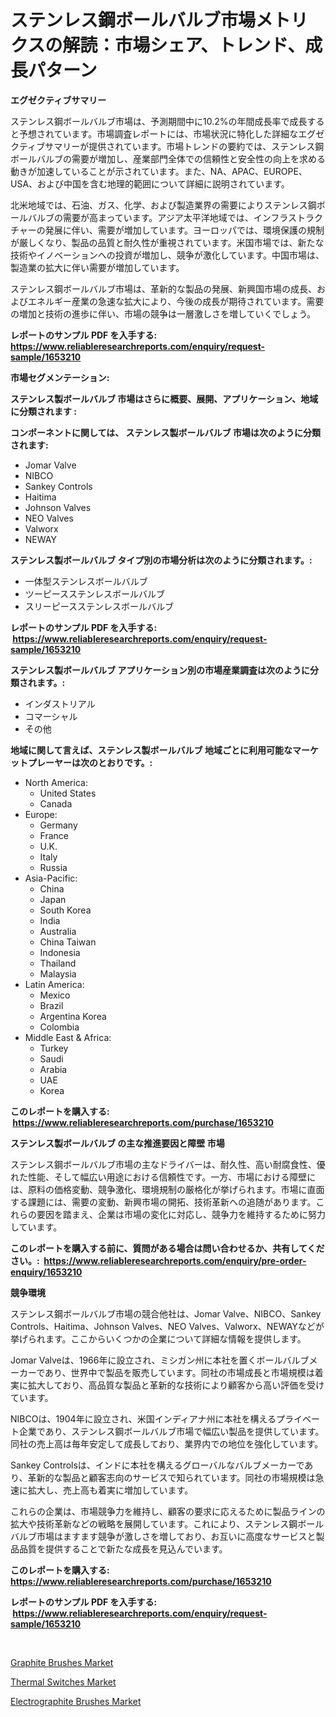 <p><h1>ステンレス鋼ボールバルブ市場メトリクスの解読：市場シェア、トレンド、成長パターン</h1></p><p><strong>エグゼクティブサマリー</strong></p>
<p><p>ステンレス鋼ボールバルブ市場は、予測期間中に10.2%の年間成長率で成長すると予想されています。市場調査レポートには、市場状況に特化した詳細なエグゼクティブサマリーが提供されています。市場トレンドの要約では、ステンレス鋼ボールバルブの需要が増加し、産業部門全体での信頼性と安全性の向上を求める動きが加速していることが示されています。また、NA、APAC、EUROPE、USA、および中国を含む地理的範囲について詳細に説明されています。</p><p>北米地域では、石油、ガス、化学、および製造業界の需要によりステンレス鋼ボールバルブの需要が高まっています。アジア太平洋地域では、インフラストラクチャーの発展に伴い、需要が増加しています。ヨーロッパでは、環境保護の規制が厳しくなり、製品の品質と耐久性が重視されています。米国市場では、新たな技術やイノベーションへの投資が増加し、競争が激化しています。中国市場は、製造業の拡大に伴い需要が増加しています。</p><p>ステンレス鋼ボールバルブ市場は、革新的な製品の発展、新興国市場の成長、およびエネルギー産業の急速な拡大により、今後の成長が期待されています。需要の増加と技術の進歩に伴い、市場の競争は一層激しさを増していくでしょう。</p></p>
<p><strong>レポートのサンプル PDF を入手する: <a href="https://www.reliableresearchreports.com/enquiry/request-sample/1653210">https://www.reliableresearchreports.com/enquiry/request-sample/1653210</a></strong></p>
<p><strong>市場セグメンテーション:</strong></p>
<p><strong> ステンレス製ボールバルブ 市場はさらに概要、展開、アプリケーション、地域に分類されます :</strong></p>
<p><strong>コンポーネントに関しては、 ステンレス製ボールバルブ 市場は次のように分類されます: &nbsp;</strong></p>
<p><ul><li>Jomar Valve</li><li>NIBCO</li><li>Sankey Controls</li><li>Haitima</li><li>Johnson Valves</li><li>NEO Valves</li><li>Valworx</li><li>NEWAY</li></ul></p>
<p><strong> ステンレス製ボールバルブ タイプ別の市場分析は次のように分類されます。:</strong></p>
<p><ul><li>一体型ステンレスボールバルブ</li><li>ツーピースステンレスボールバルブ</li><li>スリーピースステンレスボールバルブ</li></ul></p>
<p><strong>レポートのサンプル PDF を入手する: &nbsp;<a href="https://www.reliableresearchreports.com/enquiry/request-sample/1653210">https://www.reliableresearchreports.com/enquiry/request-sample/1653210</a></strong></p>
<p><strong> ステンレス製ボールバルブ アプリケーション別の市場産業調査は次のように分類されます。:</strong></p>
<p><ul><li>インダストリアル</li><li>コマーシャル</li><li>その他</li></ul></p>
<p><strong>地域に関して言えば、ステンレス製ボールバルブ 地域ごとに利用可能なマーケットプレーヤーは次のとおりです。:</strong></p>
<p><ul>
    <li>
        North America:
        <ul>
            <li>United States</li>
            <li>Canada</li>
        </ul>
    </li>
    <li>
        Europe:
        <ul>
            <li>Germany</li>
            <li>France</li>
            <li>U.K.</li>
            <li>Italy</li>
            <li>Russia</li>
        </ul>
    </li>
    <li>
        Asia-Pacific:
        <ul>
            <li>China</li>
            <li>Japan</li>
            <li>South Korea</li>
            <li>India</li>
            <li>Australia</li>
            <li>China Taiwan</li>
            <li>Indonesia</li>
            <li>Thailand</li>
            <li>Malaysia</li>
        </ul>
    </li>
    <li>
        Latin America:
        <ul>
            <li>Mexico</li>
            <li>Brazil</li>
            <li>Argentina Korea</li>
            <li>Colombia</li>
        </ul>
    </li>
    <li>
        Middle East & Africa:
        <ul>
            <li>Turkey</li>
            <li>Saudi</li>
            <li>Arabia</li>
            <li>UAE</li>
            <li>Korea</li>
        </ul>
    </li>
    </ul></p>
<p><strong>このレポートを購入する: &nbsp;<a href="https://www.reliableresearchreports.com/purchase/1653210">https://www.reliableresearchreports.com/purchase/1653210</a></strong></p>
<p><strong>ステンレス製ボールバルブ の主な推進要因と障壁 市場</strong></p>
<p><p>ステンレス鋼ボールバルブ市場の主なドライバーは、耐久性、高い耐腐食性、優れた性能、そして幅広い用途における信頼性です。一方、市場における障壁には、原料の価格変動、競争激化、環境規制の厳格化が挙げられます。市場に直面する課題には、需要の変動、新興市場の開拓、技術革新への追随があります。これらの要因を踏まえ、企業は市場の変化に対応し、競争力を維持するために努力しています。</p></p>
<p><strong>このレポートを購入する前に、質問がある場合は問い合わせるか、共有してください。:&nbsp; <a href="https://www.reliableresearchreports.com/enquiry/pre-order-enquiry/1653210">https://www.reliableresearchreports.com/enquiry/pre-order-enquiry/1653210</a></strong></p>
<p><strong>競争環境</strong></p>
<p><p>ステンレス鋼ボールバルブ市場の競合他社は、Jomar Valve、NIBCO、Sankey Controls、Haitima、Johnson Valves、NEO Valves、Valworx、NEWAYなどが挙げられます。ここからいくつかの企業について詳細な情報を提供します。</p><p>Jomar Valveは、1966年に設立され、ミシガン州に本社を置くボールバルブメーカーであり、世界中で製品を販売しています。同社の市場成長と市場規模は着実に拡大しており、高品質な製品と革新的な技術により顧客から高い評価を受けています。</p><p>NIBCOは、1904年に設立され、米国インディアナ州に本社を構えるプライベート企業であり、ステンレス鋼ボールバルブ市場で幅広い製品を提供しています。同社の売上高は毎年安定して成長しており、業界内での地位を強化しています。</p><p>Sankey Controlsは、インドに本社を構えるグローバルなバルブメーカーであり、革新的な製品と顧客志向のサービスで知られています。同社の市場規模は急速に拡大し、売上高も着実に増加しています。</p><p>これらの企業は、市場競争力を維持し、顧客の要求に応えるために製品ラインの拡大や技術革新などの戦略を展開しています。これにより、ステンレス鋼ボールバルブ市場はますます競争が激しさを増しており、お互いに高度なサービスと製品品質を提供することで新たな成長を見込んでいます。</p></p>
<p><strong>このレポートを購入する: &nbsp; <a href="https://www.reliableresearchreports.com/purchase/1653210">https://www.reliableresearchreports.com/purchase/1653210</a></strong></p>
<p><strong>レポートのサンプル PDF を入手する: &nbsp;<a href="https://www.reliableresearchreports.com/enquiry/request-sample/1653210">https://www.reliableresearchreports.com/enquiry/request-sample/1653210</a></strong><strong></strong></p>
<p>&nbsp;</p>
<p><p><a href="https://github.com/ruddyyedelwadw/Market-Research-Report-List-1/blob/main/graphite-brushes-market.md">Graphite Brushes Market</a></p><p><a href="https://github.com/jaidynmorantestelletmjzya/Market-Research-Report-List-2/blob/main/thermal-switches-market.md">Thermal Switches Market</a></p><p><a href="https://github.com/FassouRP/Market-Research-Report-List-3/blob/main/electrographite-brushes-market.md">Electrographite Brushes Market</a></p></p>